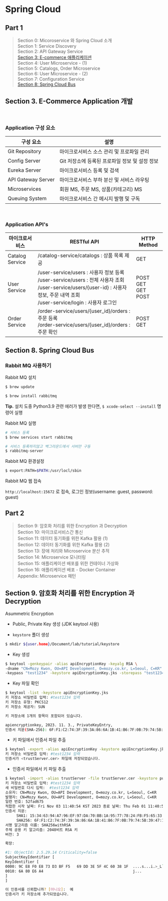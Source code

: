 # Spring Cloud

## Part 1

> Section 0: Micoroservice 와 Spring Cloud 소개  
> Section 1: Service Discovery  
> Section 2: API Gateway Service  
> [Section 3: E-commerce 애플리케이션](#section-3-e-commerce-application-개발)  
> Section 4: User Microservice - (1)  
> Section 5: Catalogs, Order Microservice  
> Section 6: User Microservice - (2)  
> Section 7: Configuration Service  
> [Section 8: Spring Cloud Bus](#section-8-spring-cloud-bus)  

## Section 3. E-Commerce Application 개발

</br>

### Application 구성 요소

|구성 요소|설명|
|-------|---|
|Git Repository| 마이크로서비스 소스 관리 및 프로파일 관리|
|Config Server| Git 저장소에 등록된 프로파일 정보 및 설정 정보|
|Eureka Server| 마이크로서비스 등록 및 검색|
|API Gateway Server| 마이크로서비스 부하 분산 및 서비스 라우팅|
|Microservices| 회원 MS, 주문 MS, 상품(카테고리) MS|
|Queuing System| 마이크로서비스 간 메시지 발행 및 구독|

</br>

### Application API's

|마이크로서비스|RESTful API|HTTP Method|
|----------|-----------|-----------|
|Catalog Service| /catalog-service/catalogs : 상품 목록 제공 | GET |
|User Service| /user-service/users : 사용자 정보 등록</br> /user-service/users : 전체 사용자 조회</br> /user-service/users/{user-id} : 사용자 정보, 주문 내역 조회</br> /user-service/login : 사용자 로그인 | POST </br> GET </br> GET </br> POST |
|Order Service| /order-service/users/{user_id}/orders : 주문 등록</br> /order-service/users/{user_id}/orders : 주문 확인 | POST </br> GET |

## Section 8. Spring Cloud Bus

### Rabbit MQ 사용하기

Rabbit MQ 설치

```bash
$ brew update

$ brew install rabbitmq
```

__Tip.__ 설치 도중 Python3.9 관련 에러가 발생 한다면, `$ xcode-select --install` 명령어 실행

Rabbit MQ 실행

```bash
# 서비스 등록
$ brew services start rabbitmq

# 서비스 등록하지않고 백그라운드에서 서버만 구동
$ rabbitmq-server
```

Rabbit MQ 환경설정

```bash
$ export:PATH=$PATH:/usr/locl/sbin
```

Rabbit MQ 웹 접속

`http://localhost:15672` 로 접속, 로그인 정보(username: guest, password: guest)

## Part 2

> Section 9: 암호화 처리를 위한 Encryption 과 Decryption  
> Section 10: 마이크로서비스간 통신  
> Section 11: 데이터 동기화를 위한 Kafka 활용 (1)  
> Section 12: 데이터 동기화를 위한 Kafka 활용 (2)  
> Section 13: 장애 처리와 Microservice 분산 추적  
> Section 14: Microservice 모니터링  
> Section 15: 애플리케이션 배포를 위한 컨테이너 가상화  
> Section 16: 애플리케이션 배포 - Docker Container  
> Appendix: Microservice 패턴  

## Section 9. 암호화 처리를 위한 Encryption 과 Decryption

Asummetric Encryption

- Public, Private Key 생성 (JDK keytool 사용)

- `keystore` 폴더 생성

```bash
$ mkdir ${user.home}/Document/lab/tutorial/keystore
```

- Key 생성

```bash
$ keytool -genkeypair -alias apiEncryptionKey -keyalg RSA \
-dname "CN=Mozy Kwon, OU=API Development, O=mozy.co.kr, L=Seoul, C=KR" \
-keypass "test1234" -keystore apiEncryptionKey.jks -storepass "test1234"
```

- Key 파일 확인

```bash
$ keytool -list -keystore apiEncryptionKey.jks
키 저장소 비밀번호 입력: #test1234 입력
키 저장소 유형: PKCS12
키 저장소 제공자: SUN

키 저장소에 1개의 항목이 포함되어 있습니다.

apiencryptionkey, 2023. 11. 3., PrivateKeyEntry,
인증서 지문(SHA-256): 6F:F1:C2:74:3F:39:3A:86:6A:1B:41:B6:7F:0B:79:74:5B:39:47:11:0A:54:24:D4:25:D4:DA:D3:8E:46:92:65
```

- 키 파일에서 인증서 파일 추출

```bash
$ keytool -export -alias apiEncryptionKey -keystore apiEncryptionKey.jks -rfc -file trustServer.cer
키 저장소 비밀번호 입력: #test1234 입력
인증서가 <trustServer.cer> 파일에 저장되었습니다.
```

- 인증서 파일에서 키 파일 추출

```bash
$ keytool -import -alias trustServer -file trustServer.cer -keystore publicKey.jks
키 저장소 비밀번호 입력: #test1234 입력
새 비밀번호 다시 입력:  #test1234 입력
소유자: CN=Mozy Kwon, OU=API Development, O=mozy.co.kr, L=Seoul, C=KR
발행자: CN=Mozy Kwon, OU=API Development, O=mozy.co.kr, L=Seoul, C=KR
일련 번호: 52fad675
적합한 시작 날짜: Fri Nov 03 11:40:54 KST 2023 종료 날짜: Thu Feb 01 11:40:54 KST 2024
인증서 지문:
	 SHA1: 15:34:63:94:A7:96:EF:97:DA:70:BB:1A:95:77:78:24:FB:F5:65:33
	 SHA256: 6F:F1:C2:74:3F:39:3A:86:6A:1B:41:B6:7F:0B:79:74:5B:39:47:11:0A:54:24:D4:25:D4:DA:D3:8E:46:92:65
서명 알고리즘 이름: SHA256withRSA
주체 공용 키 알고리즘: 2048비트 RSA 키
버전: 3

확장:

#1: ObjectId: 2.5.29.14 Criticality=false
SubjectKeyIdentifier [
KeyIdentifier [
0000: 9C E8 F0 E8 73 D3 BF F5   69 DD 3E 5F 4C 60 38 1F  ....s...i.>_L`8.
0010: 6A 80 E6 A4                                        j...
]
]

이 인증서를 신뢰합니까? [아니오]:  예
인증서가 키 저장소에 추가되었습니다.
```
